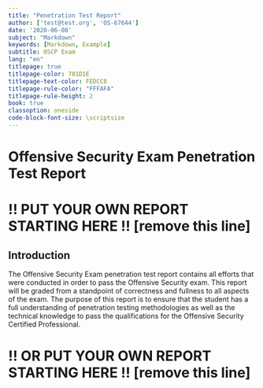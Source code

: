 ```yaml
---
title: "Penetration Test Report"
author: ['test@test.org', 'OS-67644']
date: '2020-06-08'
subject: "Markdown"
keywords: [Markdown, Example]
subtitle: OSCP Exam
lang: "en"
titlepage: true
titlepage-color: 701D1E
titlepage-text-color: FEDCC8
titlepage-rule-color: "FFFAFA"
titlepage-rule-height: 2
book: true
classoption: oneside
code-block-font-size: \scriptsize
---
```


# Offensive Security Exam Penetration Test Report

# !! PUT YOUR OWN REPORT STARTING HERE !! [remove this line]


## Introduction

The Offensive Security Exam penetration test report contains all efforts that were conducted in order to pass the Offensive Security exam.
This report will be graded from a standpoint of correctness and fullness to all aspects of the exam.
The purpose of this report is to ensure that the student has a full understanding of penetration testing methodologies as well as the technical knowledge to pass the qualifications for the Offensive Security Certified Professional.

# !! OR PUT YOUR OWN REPORT STARTING HERE !! [remove this line]
